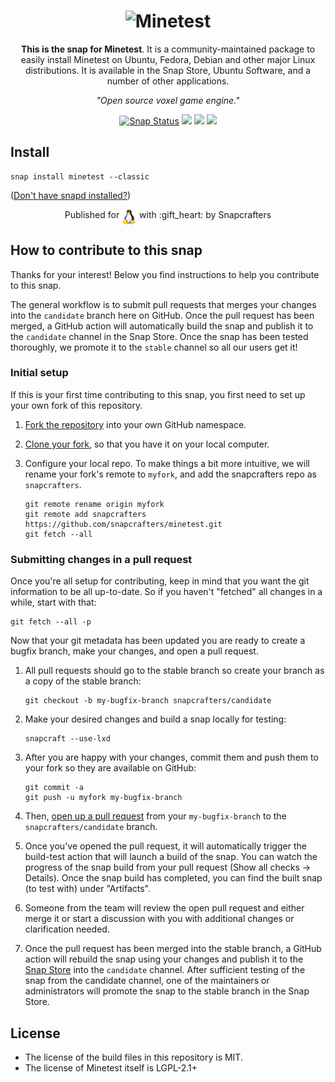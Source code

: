 <h1 align="center">
  <img src="snap/minetest.svg" alt="Minetest">
</h1>

<p align="center"><b>This is the snap for Minetest</b>. It is a community-maintained package to easily install Minetest on Ubuntu, Fedora, Debian and other major Linux distributions. It is available in the Snap Store, Ubuntu Software, and a number of other applications.</p>

<p align="center"><i>"Open source voxel game engine."</i></p>

<p align="center">
<a href="https://snapcraft.io/minetest"><img src="https://snapcraft.io/minetest/badge.svg" alt="Snap Status"></a>
<a href="https://github.com/snapcrafters/minetest/actions/workflows/sync-upstream.yml"><img src="https://github.com/snapcrafters/minetest/actions/workflows/sync-upstream.yml/badge.svg"></a>
<a href="https://github.com/snapcrafters/minetest/actions/workflows/release-to-candidate.yml"><img src="https://github.com/snapcrafters/minetest/actions/workflows/release-to-candidate.yml/badge.svg"></a>
<a href="https://github.com/snapcrafters/minetest/actions/workflows/promote-to-stable.yml"><img src="https://github.com/snapcrafters/minetest/actions/workflows/promote-to-stable.yml/badge.svg"></a>
</p>

## Install

```shell
snap install minetest --classic
```

([Don't have snapd installed?](https://snapcraft.io/docs/core/install))

<p align="center">Published for <img src="https://raw.githubusercontent.com/anythingcodes/slack-emoji-for-techies/gh-pages/emoji/tux.png" align="top" width="24" /> with :gift_heart: by Snapcrafters</p>

## How to contribute to this snap

Thanks for your interest! Below you find instructions to help you contribute to this snap.

The general workflow is to submit pull requests that merges your changes into the `candidate` branch here on GitHub. Once the pull request has been merged, a GitHub action will automatically build the snap and publish it to the `candidate` channel in the Snap Store. Once the snap has been tested thoroughly, we promote it to the `stable` channel so all our users get it!

### Initial setup

If this is your first time contributing to this snap, you first need to set up your own fork of this repository.

1. [Fork the repository](https://docs.github.com/en/github/getting-started-with-github/fork-a-repo) into your own GitHub namespace.
2. [Clone your fork](https://git-scm.com/book/en/v2/Git-Basics-Getting-a-Git-Repository), so that you have it on your local computer.
3. Configure your local repo. To make things a bit more intuitive, we will rename your fork's remote to `myfork`, and add the snapcrafters repo as `snapcrafters`.

   ```shell
   git remote rename origin myfork
   git remote add snapcrafters https://github.com/snapcrafters/minetest.git
   git fetch --all
   ```

### Submitting changes in a pull request

Once you're all setup for contributing, keep in mind that you want the git information to be all up-to-date. So if you haven't "fetched" all changes in a while, start with that:

```shell
git fetch --all -p
```

Now that your git metadata has been updated you are ready to create a bugfix branch, make your changes, and open a pull request.

1. All pull requests should go to the stable branch so create your branch as a copy of the stable branch:

   ```shell
   git checkout -b my-bugfix-branch snapcrafters/candidate
   ```

2. Make your desired changes and build a snap locally for testing:

   ```shell
   snapcraft --use-lxd
   ```

3. After you are happy with your changes, commit them and push them to your fork so they are available on GitHub:

   ```shell
   git commit -a
   git push -u myfork my-bugfix-branch
   ```

4. Then, [open up a pull request](https://docs.github.com/en/github/collaborating-with-issues-and-pull-requests/about-pull-requests) from your `my-bugfix-branch` to the `snapcrafters/candidate` branch.
5. Once you've opened the pull request, it will automatically trigger the build-test action that will launch a build of the snap. You can watch the progress of the snap build from your pull request (Show all checks -> Details). Once the snap build has completed, you can find the built snap (to test with) under "Artifacts".
6. Someone from the team will review the open pull request and either merge it or start a discussion with you with additional changes or clarification needed.
7. Once the pull request has been merged into the stable branch, a GitHub action will rebuild the snap using your changes and publish it to the [Snap Store](https://snapcraft.io/minetest) into the `candidate` channel. After sufficient testing of the snap from the candidate channel, one of the maintainers or administrators will promote the snap to the stable branch in the Snap Store.

## License

- The license of the build files in this repository is MIT.
- The license of Minetest itself is LGPL-2.1+
